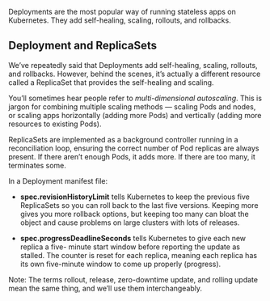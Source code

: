 Deployments are the most popular way of running stateless apps on Kubernetes. They add self-healing, scaling, rollouts, and rollbacks.

## Deployment and ReplicaSets

We’ve repeatedly said that Deployments add self-healing, scaling, rollouts, and rollbacks. However, behind the scenes, it’s actually a different resource called a ReplicaSet that provides the self-healing and scaling.

You’ll sometimes hear people refer to *multi-dimensional autoscaling*. This is jargon for combining multiple scaling methods — scaling Pods and nodes, or scaling apps horizontally (adding more Pods) and vertically (adding more resources to existing Pods).

ReplicaSets are implemented as a background controller running in a reconciliation loop, ensuring the correct number of Pod replicas are always present. If there aren’t enough Pods, it adds more. If there are too many, it terminates some.

In a Deployment manifest file:

- **spec.revisionHistoryLimit** tells Kubernetes to keep the previous five ReplicaSets
so you can roll back to the last five versions. Keeping more gives you more rollback
options, but keeping too many can bloat the object and cause problems on large clusters
with lots of releases.

- **spec.progressDeadlineSeconds** tells Kubernetes to give each new replica a five-
minute start window before reporting the update as stalled. The counter is reset for
each replica, meaning each replica has its own five-minute window to come up properly
(progress).

Note: The terms rollout, release, zero-downtime update, and rolling update mean
the same thing, and we’ll use them interchangeably.

